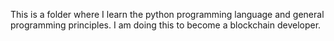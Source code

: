 This is a folder where I learn the python programming language and general programming principles. 
I am doing this to become a blockchain developer. 
